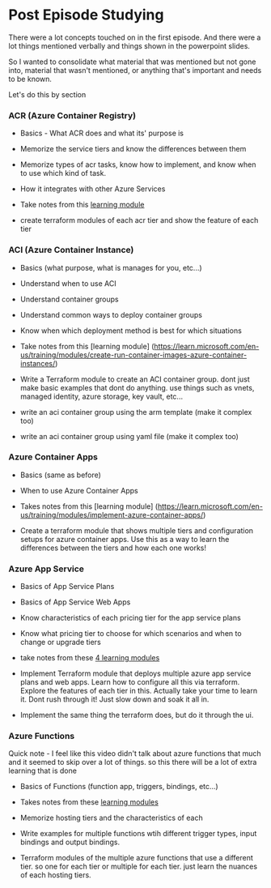 # Post Episode Studying

There were a lot concepts touched on in the first episode. And there were a lot things mentioned verbally and things shown in the powerpoint slides. 

So I wanted to consolidate what material that was mentioned but not gone into, material that wasn't mentioned, or anything that's important and needs to be known.


Let's do this by section


### ACR (Azure Container Registry)

- Basics - What ACR does and what its' purpose is

- Memorize the service tiers and know the differences between them

- Memorize types of acr tasks, know how to implement, and know when to use which kind of task.

- How it integrates with other Azure Services

- Take notes from this [learning module](https://learn.microsoft.com/en-us/training/modules/publish-container-image-to-azure-container-registry/)

- create terraform modules of each acr tier and show the feature of each tier

### ACI (Azure Container Instance)

- Basics (what purpose, what is manages for you, etc...)

- Understand when to use ACI

- Understand container groups

- Understand common ways to deploy container groups

- Know when which deployment method is best for which situations

- Take notes from this [learning module] (https://learn.microsoft.com/en-us/training/modules/create-run-container-images-azure-container-instances/)

- Write a Terraform module to create an ACI container group. dont just make basic examples that dont do anything. use things such as vnets, managed identity, azure storage, key vault, etc... 

- write an aci container group using the arm template (make it complex too)
- write an aci container group using yaml file (make it complex too)



### Azure Container Apps

- Basics (same as before)

- When to use Azure Container Apps

- Takes notes from this [learning module] (https://learn.microsoft.com/en-us/training/modules/implement-azure-container-apps/)

- Create a terraform module that shows multiple tiers and configuration setups for azure container apps. Use this as a way to learn the differences between the tiers and how each one works!



### Azure App Service

- Basics of App Service Plans

- Basics of App Service Web Apps

- Know characteristics of each pricing tier for the app service plans

- Know what pricing tier to choose for which scenarios and when to change or upgrade tiers

- take notes from these [4 learning modules](https://learn.microsoft.com/en-us/training/paths/create-azure-app-service-web-apps/)


- Implement Terraform module that deploys multiple azure app service plans and web apps. Learn how to configure all this via terraform. Explore the features of each tier in this. Actually take your time to learn it. Dont rush through it! Just slow down and soak it all in.

- Implement the same thing the terraform does, but do it through the ui.



### Azure Functions

Quick note - I feel like this video didn't talk about azure functions that much and it seemed to skip over a lot of things. so this there will be a lot of extra learning that is done

- Basics of Functions (function app, triggers, bindings, etc...)

- Takes notes from these [learning modules](https://learn.microsoft.com/en-us/training/paths/implement-azure-functions/)

- Memorize hosting tiers and the characteristics of each

- Write examples for multiple functions wtih different trigger types, input bindings and output bindings. 

- Terraform modules of the multiple azure functions that use a different tier. so one for each tier or multiple for each tier. just learn the nuances of each hosting tiers.